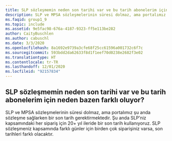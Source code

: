 ```yaml
---
title: SLP sözleşmemin neden son tarihi var ve bu tarih abonelerim için neden bazen farklı oluyor?
description: SLP ve MPSA sözleşmelerinin süresi dolmaz, ama portalımız şu anda sözleşme sağlarken bir son tarih gerektirmektedir. Şu anda...
ms.faqid: group1_9
ms.topic: include
ms.assetid: 9e5fac98-676a-4187-9323-ff5e113be282
author: CaityBuschlen
ms.author: cabuschl
ms.date: 3/3/2020
ms.openlocfilehash: 8a1692e9739a3cfe68f25cc61596a001732c6f7c
ms.sourcegitcommit: 593bdd2da62633f8d1f1eef70d0238e2682f3e02
ms.translationtype: HT
ms.contentlocale: tr-TR
ms.lasthandoff: 12/01/2020
ms.locfileid: "92157834"
---
```

## <a name="why-does-my-slp-agreement-have-an-end-date-and-why-is-it-sometimes-different-for-my-subscribers"></a>SLP sözleşmemin neden son tarihi var ve bu tarih abonelerim için neden bazen farklı oluyor?

SLP ve MPSA sözleşmelerinin süresi dolmaz, ama portalımız şu anda sözleşme sağlarken bir son tarih gerektirmektedir. Şu anda SLP’niz kapsamındaki her sipariş için 20+ yıl ileride bir son tarih kullanıyoruz. SLP sözleşmeniz kapsamında farklı günler için birden çok siparişiniz varsa, son tarihleri farklı olacaktır.
